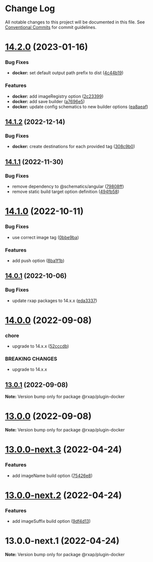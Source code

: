 # Change Log

All notable changes to this project will be documented in this file.
See [Conventional Commits](https://conventionalcommits.org) for commit guidelines.

# [14.2.0](https://gitlab.com/rxap/schematics/compare/@rxap/plugin-docker@14.1.2...@rxap/plugin-docker@14.2.0) (2023-01-16)


### Bug Fixes

* **docker:** set default output path prefix to dist ([4c44b19](https://gitlab.com/rxap/schematics/commit/4c44b190687ffaea03dad48a7ac0ca9a9b107337))


### Features

* **docker:** add imageRegistry option ([2c23399](https://gitlab.com/rxap/schematics/commit/2c2339935e47d583b766d00708ee80263eac44dc))
* **docker:** add save builder ([a7696e5](https://gitlab.com/rxap/schematics/commit/a7696e58a142312d4c96aea58d12d6b6ca0484b2))
* **docker:** update config schematics to new builder options ([ea8aeaf](https://gitlab.com/rxap/schematics/commit/ea8aeaf64c274841c94128265d0442ab5bf4effc))





## [14.1.2](https://gitlab.com/rxap/schematics/compare/@rxap/plugin-docker@14.1.1...@rxap/plugin-docker@14.1.2) (2022-12-14)


### Bug Fixes

* **docker:** create destinations for each provided tag ([308c9b0](https://gitlab.com/rxap/schematics/commit/308c9b0275e771a701d23e232c9499d293fe0ca5))





## [14.1.1](https://gitlab.com/rxap/schematics/compare/@rxap/plugin-docker@14.1.0...@rxap/plugin-docker@14.1.1) (2022-11-30)


### Bug Fixes

* remove dependency to @schematics/angular ([79808ff](https://gitlab.com/rxap/schematics/commit/79808ff002b5e7cb26e163a697a829b2e6c62282))
* remove static build target option definition ([494fb58](https://gitlab.com/rxap/schematics/commit/494fb58e8e283c7a8cd253a91f8e296349dbf6ef))





# [14.1.0](https://gitlab.com/rxap/schematics/compare/@rxap/plugin-docker@14.0.1...@rxap/plugin-docker@14.1.0) (2022-10-11)


### Bug Fixes

* use correct image tag ([0bbe9ba](https://gitlab.com/rxap/schematics/commit/0bbe9bafbbfaf2fd26aabd04a9f28e30091af201))


### Features

* add push option ([8ba1f1b](https://gitlab.com/rxap/schematics/commit/8ba1f1b3c8c1cc1d4ab4bc58fa6369398ca6dc0e))





## [14.0.1](https://gitlab.com/rxap/schematics/compare/@rxap/plugin-docker@14.0.0...@rxap/plugin-docker@14.0.1) (2022-10-06)


### Bug Fixes

* update rxap packages to 14.x.x ([eda3337](https://gitlab.com/rxap/schematics/commit/eda3337af2c477126a3d83715cdc7a955c239cb6))





# [14.0.0](https://gitlab.com/rxap/schematics/compare/@rxap/plugin-docker@13.0.1...@rxap/plugin-docker@14.0.0) (2022-09-08)


### chore

* upgrade to 14.x.x ([52cccdb](https://gitlab.com/rxap/schematics/commit/52cccdb066599a3c333117107a06169e5d42c604))


### BREAKING CHANGES

* upgrade to 14.x.x





## [13.0.1](https://gitlab.com/rxap/schematics/compare/@rxap/plugin-docker@13.0.0...@rxap/plugin-docker@13.0.1) (2022-09-08)

**Note:** Version bump only for package @rxap/plugin-docker





# [13.0.0](https://gitlab.com/rxap/schematics/compare/@rxap/plugin-docker@13.0.0-next.3...@rxap/plugin-docker@13.0.0) (2022-09-08)

**Note:** Version bump only for package @rxap/plugin-docker





# [13.0.0-next.3](https://gitlab.com/rxap/schematics/compare/@rxap/plugin-docker@13.0.0-next.2...@rxap/plugin-docker@13.0.0-next.3) (2022-04-24)


### Features

* add imageName build option ([75426e8](https://gitlab.com/rxap/schematics/commit/75426e838db8a38045ebc320641b5e0230e0984a))





# [13.0.0-next.2](https://gitlab.com/rxap/schematics/compare/@rxap/plugin-docker@13.0.0-next.1...@rxap/plugin-docker@13.0.0-next.2) (2022-04-24)


### Features

* add imageSuffix build option ([9df4d13](https://gitlab.com/rxap/schematics/commit/9df4d13856d42bf097e9439ec2ca316915f594a6))





# 13.0.0-next.1 (2022-04-24)

**Note:** Version bump only for package @rxap/plugin-docker
